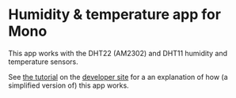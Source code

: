 # Humidity & temperature app for Mono

This app works with the DHT22 (AM2302) and DHT11 humidity and temperature sensors.

See [the tutorial](http://developer.openmono.com/en/latest/tutorials/tutorials.html#humidty-app) on the [developer site](http://developer.openmono.com) for a an explanation of how (a simplified version of) this app works.
